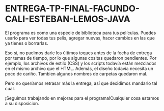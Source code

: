 # ENTREGA-TP-FINAL-FACUNDO-CALI-ESTEBAN-LEMOS-JAVA
El programa es como una especie de biblioteca para tus películas. Puedes usarlo para ver todas tus pelis, agregar nuevas, hacer cambios en las que ya tienes o borrarlas.  

Eso sí, no pudimos darle los últimos toques antes de la fecha de entrega por temas de tiempo, por lo que algunas cositas quedaron pendientes. Por ejemplo, los archivos de estilo (CSS) y los scripts todavía están mezclados en el mismo archivo que el HTML. Además, el diseño todavía necesita un poco de cariño. Tambien algunos nombres de carpetas quedaron mal.

Pero no queríamos retrasar más la entrega, así que decidimos mandarlo tal cual.

¡Seguimos trabajando en mejoras para el programa!Cualquier cosa estamos a su disposicion.
